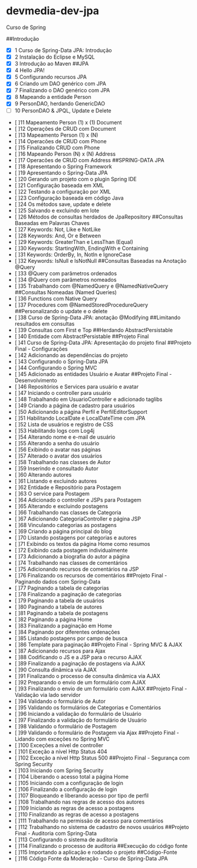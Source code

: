 # devmedia-dev-jpa
Curso de Spring

##Introdução
- [x] 1 Curso de Spring-Data JPA: Introdução
- [x] 2 Instalação do Eclipse e MySQL
- [x] 3 Introdução ao Maven
##JPA
- [x] 4 Hello JPA!
- [x] 5 Configurando recursos JPA
- [x] 6 Criando um DAO genérico com JPA
- [x] 7 Finalizando o DAO genérico com JPA
- [x] 8 Mapeando a entidade Person
- [x] 9 PersonDAO, herdando GenericDAO
- [ ] 10 PersonDAO & JPQL, Update e Delete
- [ ]11 Mapeamento Person (1) x (1) Document
- [ ]12 Operações de CRUD com Document
- [ ]13 Mapeamento Person (1) x (N)
- [ ]14 Operacões de CRUD com Phone
- [ ]15 Finalizando CRUD com Phone
- [ ]16 Mapeando Person (N) x (N) Address
- [ ]17 Operacões de CRUD com Address
##SPRING-DATA JPA
- [ ]18 Apresentando o Spring Framework
- [ ]19 Apresentando o Spring-Data JPA
- [ ]20 Gerando um projeto com o plugin Spring IDE
- [ ]21 Configuração baseada em XML
- [ ]22 Testando a configuração por XML
- [ ]23 Configuração baseada em código Java
- [ ]24 Os métodos save, update e delete
- [ ]25 Salvando e excluindo em lote
- [ ]26 Métodos de consultas herdados de JpaRepository
##Consultas Baseadas em Palavras Chaves
- [ ]27 Keywords: Not, Like e NotLike
- [ ]28 Keywords: And, Or e Between
- [ ]29 Keywords: GreaterThan e LessThan (Equal)
- [ ]30 Keywords: StartingWith, EndingWith e Containing
- [ ]31 Keywords: OrderBy, In, NotIn e IgnoreCase
- [ ]32 Keywords: IsNull e IsNotNull
##Consultas Baseadas na Anotação @Query
- [ ]33 @Query com parâmetros ordenados
- [ ]34 @Query com parâmetros nomeados
- [ ]35 Trabalhando com @NamedQuery e @NamedNativeQuery
##Consultas Nomeadas (Named Queries)
- [ ]36 Functions com Native Query
- [ ]37 Procedures com @NamedStoredProcedureQuery
##Personalizando o update e o delete
- [ ]38 Curso de Spring-Data JPA: anotação @Modifying
##Limitando resultados em consultas
- [ ]39 Consultas com First e Top
##Herdando AbstractPersistable
- [ ]40 Entidade com AbstractPersistable
##Projeto Final
- [ ]41 Curso de Spring-Data JPA: Apresentação do projeto final
##Projeto Final - Configurações
- [ ]42 Adicionando as dependências do projeto
- [ ]43 Configurando o Spring-Data JPA
- [ ]44 Configurando o Spring MVC
- [ ]45 Adicionado as entidades Usuário e Avatar
##Projeto Final - Desenvolvimento
- [ ]46 Repositórios e Services para usuário e avatar
- [ ]47 Iniciando o controller para usuário
- [ ]48 Trabalhando em UsuarioController e adicionado taglibs
- [ ]49 Criando a página de cadastro para usuários
- [ ]50 Adicionando a página Perfil e PerfilEditorSupport
- [ ]51 Habilitando LocalDate e LocalDateTime com JPA
- [ ]52 Lista de usuários e registro de CSS
- [ ]53 Habilitando logs com Log4j
- [ ]54 Alterando nome e e-mail de usuário
- [ ]55 Alterando a senha do usuário
- [ ]56 Exibindo o avatar nas páginas
- [ ]57 Alterado o avatar dos usuários
- [ ]58 Trabalhando nas classes de Autor
- [ ]59 Inserindo e consultado Autor
- [ ]60 Alterando autores
- [ ]61 Listando e excluindo autores
- [ ]62 Entidade e Repositório para Postagem
- [ ]63 O service para Postagem
- [ ]64 Adicionado o controller e JSPs para Postagem
- [ ]65 Alterando e excluindo postagens
- [ ]66 Trabalhando nas classes de Categoria
- [ ]67 Adicionando CategoriaController e página JSP
- [ ]68 Vinculando categorias as postagens
- [ ]69 Criando a página principal do blog
- [ ]70 Listando postagens por categorias e autores
- [ ]71 Exibindo os textos da página Home como resumos
- [ ]72 Exibindo cada postagem individualmente
- [ ]73 Adicionando a biografia do autor a página
- [ ]74 Trabalhando nas classes de comentários
- [ ]75 Adicionando recursos de comentários na JSP
- [ ]76 Finalizando os recursos de comentários
##Projeto Final - Paginando dados com Spring-Data
- [ ]77 Paginando a tabela de categorias
- [ ]78 Finalizando a paginação de categorias
- [ ]79 Paginando a tabela de usuários
- [ ]80 Paginando a tabela de autores
- [ ]81 Paginando a tabela de postagens
- [ ]82 Paginando a página Home
- [ ]83 Finalizando a paginação em Home
- [ ]84 Paginando por diferentes ordenações
- [ ]85 Listando postagens por campo de busca
- [ ]86 Template para paginação
##Projeto Final - Spring MVC & AJAX
- [ ]87 Adicionando recursos para Ajax
- [ ]88 Codificando o JS e a JSP para o recurso AJAX
- [ ]89 Finalizando a paginação de postagens via AJAX
- [ ]90 Consulta dinâmica via AJAX
- [ ]91 Finalizando o processo de consulta dinâmica via AJAX
- [ ]92 Preparando o envio de um formulário com AJAX
- [ ]93 Finalizando o envio de um formulário com AJAX
##Projeto Final - Validação via lado servidor
- [ ]94 Validando o formulário de Autor
- [ ]95 Validando os formulários de Categorias e Comentários
- [ ]96 Iniciando a validação do formulário de Usuário
- [ ]97 Finalizando a validação do formulário de Usuário
- [ ]98 Validando o formulário de Postagem
- [ ]99 Validando o formulário de Postagem via Ajax
##Projeto Final - Lidando com exceções no Spring MVC
- [ ]100 Exceções a nível de controller
- [ ]101 Exceção a nível Http Status 404
- [ ]102 Exceção a nível Http Status 500
##Projeto Final - Segurança com Spring Security
- [ ]103 Iniciando com Spring Security
- [ ]104 Liberando o acesso total a página Home
- [ ]105 Iniciando com a configuração de login
- [ ]106 Finalizando a configuração de login
- [ ]107 Bloqueando e liberando acesso por tipo de perfil
- [ ]108 Trabalhando nas regras de acesso dos autores
- [ ]109 Iniciando as regras de acesso a postagens
- [ ]110 Finalizando as regras de acesso a postagens
- [ ]111 Trabalhando na permissão de acesso para comentários
- [ ]112 Trabalhando no sistema de cadastro de novos usuários
##Projeto Final - Auditoria com Spring-Data
- [ ]113 Configurando o sistema de auditoria
- [ ]114 Finalizando o processo de auditoria
##Execução do código fonte
- [ ]115 Importando a aplicação e rodando o projeto
##Código-Fonte
- [ ]116 Código Fonte da Moderação - Curso de Spring-Data JPA
